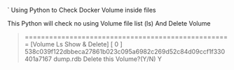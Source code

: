 ` 
Using Python to Check Docker Volume inside files


This Python will check no using Volume file list (ls)
And Delete Volume

>===================================================
>[Volume Ls Show & Delete]
>[ 0 ] 538c039f122dbbeca27861b023c095a6982c269d52c84d09ccf1f330401a7167
>dump.rdb
>Delete this Volume?(Y/N) 
>Y